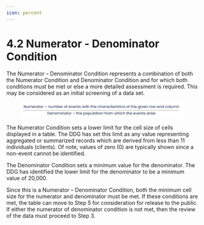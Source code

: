 ```yaml
---
icon: percent
---
```


# 4.2 Numerator - Denominator Condition

The Numerator – Denominator Condition represents a combination of both the Numerator Condition and Denominator Condition and for which both conditions must be met or else a more detailed assessment is required. This may be considered as an initial screening of a data set.

<figure><img src="../../.gitbook/assets/image (3).png" alt=""><figcaption></figcaption></figure>

The Numerator Condition sets a lower limit for the cell size of cells displayed in a table. The DDG has set this limit as any value representing aggregated or summarized records which are derived from less than 11 individuals (clients). Of note, values of zero (0) are typically shown since a non-event cannot be identified.

The Denominator Condition sets a minimum value for the denominator. The DDG has identified the lower limit for the denominator to be a minimum value of 20,000.

Since this is a Numerator – Denominator Condition, both the minimum cell size for the numerator and denominator must be met. If these conditions are met, the table can move to Step 5 for consideration for release to the public. If either the numerator of denominator condition is not met, then the review of the data must proceed to Step 3.
